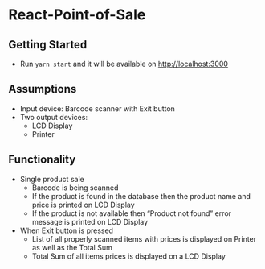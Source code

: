 # React-Point-of-Sale

## Getting Started

- Run `yarn start` and it will be available on [http://localhost:3000](http://localhost:3000)

## Assumptions

- Input device: Barcode scanner with Exit button
- Two output devices:
  - LCD Display
  - Printer

## Functionality

- Single product sale
  - Barcode is being scanned
  - If the product is found in the database then the product name and price is printed on LCD Display
  - If the product is not available then “Product not found” error message is printed on LCD Display
- When Exit button is pressed
  - List of all properly scanned items with prices is displayed on Printer as well as the Total Sum
  - Total Sum of all items prices is displayed on a LCD Display
